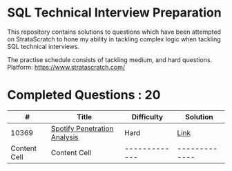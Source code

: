 # SQL Technical Interview Preparation

This repository contains solutions to questions which have been attempted on StrataScratch to hone my ability in tackling complex logic when tackling SQL technical interviews.

The practise schedule consists of tackling medium, and hard questions.
Platform: https://www.stratascratch.com/
# Completed Questions : 20

|  #  | Title | Difficulty | Solution |
| ----- | ------------- | ------------- | ------------- |
| 10369 | [Spotify Penetration Analysis](https://platform.stratascratch.com/coding/10369-spotify-penetration-analysis?code_type=3)  | Hard | [Link](sql/10369) |
| Content Cell  | Content Cell  | ------------- | ------------- |

